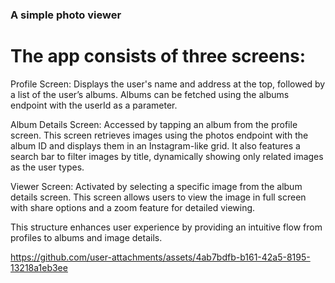 ### A simple photo viewer

# The app consists of three screens:

Profile Screen: Displays the user's name and address at the top, followed by a list of the user’s albums. Albums can be fetched using the albums endpoint with the userId as a parameter.

Album Details Screen: Accessed by tapping an album from the profile screen. This screen retrieves images using the photos endpoint with the album ID and displays them in an Instagram-like grid. It also features a search bar to filter images by title, dynamically showing only related images as the user types.

Viewer Screen: Activated by selecting a specific image from the album details screen. This screen allows users to view the image in full screen with share options and a zoom feature for detailed viewing.

This structure enhances user experience by providing an intuitive flow from profiles to albums and image details.





https://github.com/user-attachments/assets/4ab7bdfb-b161-42a5-8195-13218a1eb3ee

